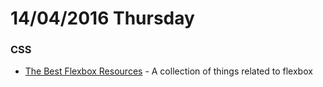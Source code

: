 # 14/04/2016 Thursday

### CSS

- [The Best Flexbox Resources](http://wesbos.com/flexbox-resources/) - A collection of things related to flexbox